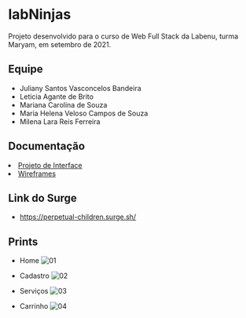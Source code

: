 # labNinjas
Projeto desenvolvido para o curso de Web Full Stack da Labenu, turma Maryam, em setembro de 2021.

## Equipe
- Juliany Santos Vasconcelos Bandeira
- Leticia Agante de Brito
- Mariana Carolina de Souza
- Maria Helena Veloso Campos de Souza
- Milena Lara Reis Ferreira

## Documentação

<li><a href="docs/1-Projeto de Interface.md">Projeto de Interface</a></li>
<li><a href="https://github.com/future4code/maryam-labe-ninja11/blob/master/docs/Labeninjas-Wireframe.pdf">Wireframes</a></li>

## Link do Surge
- https://perpetual-children.surge.sh/

## Prints

- Home
![01](https://user-images.githubusercontent.com/88038506/135842485-3171670a-3d2d-4d56-9b95-2d909624f669.png)

- Cadastro
![02](https://user-images.githubusercontent.com/88038506/135842524-576869ca-573f-464c-a731-6bdcdb573399.png)

- Serviços
![03](https://user-images.githubusercontent.com/88038506/135842565-31133746-06dc-48bb-b0e4-5920b79de32c.png)

- Carrinho
![04](https://user-images.githubusercontent.com/23243161/135845851-0dacf5f6-e64d-41ab-9835-5d004fa8cca8.PNG)




